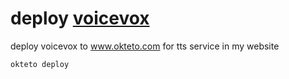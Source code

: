 # deploy [voicevox](https://github.com/VOICEVOX/voicevox_engine)

deploy voicevox to www.okteto.com for tts service in my website

`okteto deploy`

